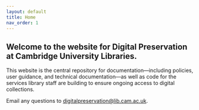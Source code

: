 ```yaml
---
layout: default
title: Home
nav_order: 1
---
```


## Welcome to the website for Digital Preservation at Cambridge University Libraries.

This website is the central repository for documentation—including policies, user guidance, and technical documentation—as well as code for the services library staff are building to ensure ongoing access to digital collections.

Email any questions to digitalpreservation@lib.cam.ac.uk.
